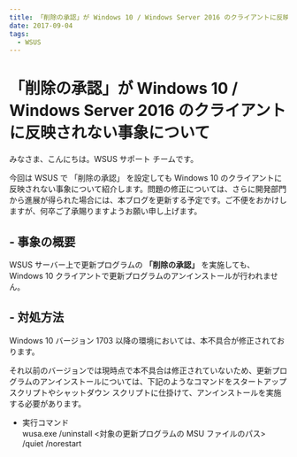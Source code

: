 ```yaml
---
title: 「削除の承認」が Windows 10 / Windows Server 2016 のクライアントに反映されない事象について
date: 2017-09-04
tags:
  - WSUS
---
```


# 「削除の承認」が Windows 10 / Windows Server 2016 のクライアントに反映されない事象について
みなさま、こんにちは。WSUS サポート チームです。  

今回は WSUS で 「削除の承認」 を設定しても Windows 10 のクライアントに反映されない事象について紹介します。問題の修正については、さらに開発部門から進展が得られた場合には、本ブログを更新する予定です。ご不便をおかけしますが、何卒ご了承賜りますようお願い申し上げます。

## - 事象の概要  
WSUS サーバー上で更新プログラムの **「削除の承認」** を実施しても、Windows 10 クライアントで更新プログラムのアンインストールが行われません。  

## - 対処方法
Windows 10 バージョン 1703 以降の環境においては、本不具合が修正されております。  

それ以前のバージョンでは現時点で本不具合は修正されていないため、更新プログラムのアンインストールについては、下記のようなコマンドをスタートアップ スクリプトやシャットダウン スクリプトに仕掛けて、アンインストールを実施する必要があります。  

- 実行コマンド  
wusa.exe /uninstall <対象の更新プログラムの MSU ファイルのパス> /quiet /norestart
